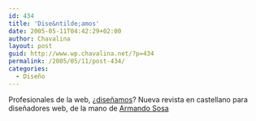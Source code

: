 ```yaml
---
id: 434
title: 'Dise&ntilde;amos'
date: 2005-05-11T04:42:29+02:00
author: Chavalina
layout: post
guid: http://www.wp.chavalina.net/?p=434
permalink: /2005/05/11/post-434/
categories:
  - Diseño
---
```

Profesionales de la web, ¿<a href="http://www.disenamos.com/" target="_blank">dise&ntilde;amos</a>? Nueva revista en castellano para dise&ntilde;adores web, de la mano de <a href="http://nolimit-studio.com/yosoysosa/" target="_blank">Armando Sosa</a>